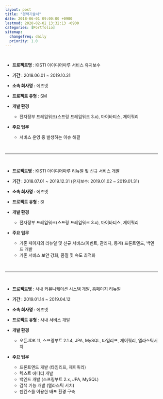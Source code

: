 ```yaml
---
layout: post
title: "경력기술서"
date: 2018-06-01 09:00:00 +0900
lastmod: 2020-02-02 13:32:13 +0900
categories: [Portfolio]
sitemap:
  changefreq: daily
  priority: 1.0
---
```


<br/>

- **프로젝트명** : KISTI 아이디어마루 서비스 유지보수

- **기간** : 2018.06.01 ~ 2019.10.31

- **소속 회사명** : 에즈넷

- **프로젝트 유형** : SM

- **개발 환경**

  - 전자정부 프레임워크(스프링 프레임워크 3.x), 마이바티스, 제이쿼리

- **주요 업무**
  - 서비스 운영 중 발생하는 이슈 해결

<br/>

---

<br/>

- **프로젝트명** : KISTI 아이디어마루 리뉴얼 및 신규 서비스 개발

- **기간** : 2018.07.01 ~ 2019.12.31 (유지보수: 2019.01.02 ~ 2019.01.31)

- **소속 회사명** : 에즈넷

- **프로젝트 유형** : SI

- **개발 환경**

  - 전자정부 프레임워크(스프링 프레임워크 3.x), 마이바티스, 제이쿼리

- **주요 업무**
  - 기존 페이지의 리뉴얼 및 신규 서비스(이벤트, 관리자, 통계) 프론트엔드, 백엔드 개발
  - 기존 서비스 보안 강화, 품질 및 속도 최적화

<br/>

---

<br/>

- **프로젝트명** : 사내 커뮤니케이션 시스템 개발, 홈페이지 리뉴얼

- **기간** : 2019.01.14 ~ 2019.04.12

- **소속 회사명** : 에즈넷

- **프로젝트 유형** : 사내 서비스 개발

- **개발 환경**

  - 오픈JDK 11, 스프링부트 2.1.4, JPA, MySQL, 타임리프, 제이쿼리, 엘라스틱서치

- **주요 업무**
  - 프론트엔드 개발 (타임리프, 제이쿼리)
  - 텍스트 에디터 개발
  - 백엔드 개발 (스프링부트 2.x, JPA, MySQL)
  - 검색 기능 개발 (엘라스틱 서치)
  - 젠킨스를 이용한 배포 환경 구축
